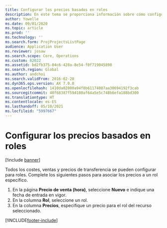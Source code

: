 ```yaml
---
title: Configurar los precios basados en roles
description: En este tema se proporciona información sobre cómo configurar precios para roles específicos.
author: Yowelle
ms.date: 09/01/2020
ms.topic: article
ms.prod: ''
ms.technology: ''
ms.search.form: ProjProjectsListPage
audience: Application User
ms.reviewer: josaw
ms.search.scope: Core, Operations
ms.custom: 82022
ms.assetid: bd2fb375-84c6-428a-8e54-f0f719045898
ms.search.region: Global
ms.author: andchoi
ms.search.validFrom: 2016-02-28
ms.dyn365.ops.version: AX 7.0.0
ms.openlocfilehash: 1410da02800a94f8b61174087aa30694192f3cab
ms.sourcegitcommit: 40f68387f594180af64a5e5c748b6efa188bd300
ms.translationtype: HT
ms.contentlocale: es-ES
ms.lasthandoff: 05/10/2021
ms.locfileid: "5997667"
---
```

# <a name="set-up-role-based-pricing"></a>Configurar los precios basados en roles

[!include [banner](../includes/banner.md)]

Todos los costes, ventas y precios de transferencia se pueden configurar para roles. Complete los siguientes pasos para asociar los precios a un rol específico.

1. En la página **Precio de venta (hora)**, seleccione **Nuevo** e indique una fecha de entrada en vigor.
2. En la columna **Rol**, seleccione un rol.
3. En la columna **Precios**, especifique un precio para el rol del recurso seleccionado.


[!INCLUDE[footer-include](../includes/footer-banner.md)]